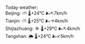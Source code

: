 Today weather:  
Beijing: ⛅️  🌡️+24°C 🌬️↖7km/h  
Tianjin: ⛅️  🌡️+25°C 🌬️→4km/h  
Shijiazhuang: ☀️   🌡️+29°C 🌬️↖4km/h  
Tangshan: 🌦   🌡️+24°C 🌬️↙5km/h  
